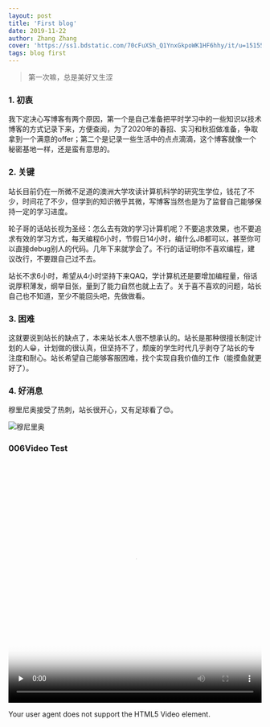 ```yaml
---
layout: post
title: 'First blog'
date: 2019-11-22
author: Zhang Zhang
cover: 'https://ss1.bdstatic.com/70cFuXSh_Q1YnxGkpoWK1HF6hhy/it/u=1515522754,776739523&fm=26&gp=0.jpg'
tags: blog first
---
```


> 第一次嘛，总是美好又生涩

### 1. 初衷

  我下定决心写博客有两个原因，第一个是自己准备把平时学习中的一些知识以技术博客的方式记录下来，方便查阅，为了2020年的春招、实习和秋招做准备，争取拿到一个满意的offer；第二个是记录一些生活中的点点滴滴，这个博客就像一个秘密基地一样，还是蛮有意思的。  
  

### 2. 关键

  站长目前仍在一所微不足道的澳洲大学攻读计算机科学的研究生学位，钱花了不少，时间花了不少，但学到的知识微乎其微，写博客当然也是为了监督自己能够保持一定的学习进度。  
  
  轮子哥的话站长视为圣经：怎么去有效的学习计算机呢？不要追求效果，也不要追求有效的学习方式，每天编程6小时，节假日14小时，编什么JB都可以，甚至你可以直接debug别人的代码。几年下来就学会了。不行的话证明你不喜欢编程，建议改行，不要跟自己过不去。  
  
  站长不求6小时，希望从4小时坚持下来QAQ，学计算机还是要增加编程量，俗话说厚积薄发，纲举目张，量到了能力自然也就上去了。关于喜不喜欢的问题，站长自己也不知道，至少不能回头吧，先做做看。

### 3. 困难

  这就要说到站长的缺点了，本来站长本人很不想承认的。站长是那种很擅长制定计划的人😀，计划做的很认真，但坚持不了，颓废的学生时代几乎剥夺了站长的专注度和耐心。站长希望自己能够客服困难，找个实现自我价值的工作（能摸鱼就更好了）。

### 4. 好消息

  穆里尼奥接受了热刺，站长很开心，又有足球看了😊。
  
  ![穆尼里奥](https://timgsa.baidu.com/timg?image&quality=80&size=b9999_10000&sec=1574451024022&di=2b46f0d3f277f8acacea710c4ec1ff39&imgtype=0&src=http%3A%2F%2Fimg4.cache.netease.com%2Fsports%2F2010%2F11%2F29%2F201011290249198cdb2.jpg)
### 006Video Test

<!-- <iframe type="text/html" width="100%" height="385" src="http://vd2.bdstatic.com/mda-imcg97r4qgk2knxd/sc/mda-imcg97r4qgk2knxd.mp4" frameborder="0"></iframe> 
https://github.com/changeiot/changeiot.github.io/blob/master/assets/img/wedding.jpg
-->

<video width = "100%" height = "480px" id = "video" controls = "" preload = "none"
    poster = "https://wx2.sinaimg.cn/mw690/006kT7pily1g8wvqmlvzgj30yt0ir1kx.jpg">
<source id = "mp4" src = " http://1251542705.vod2.myqcloud.com/vod-player/1251542705/5285890796061136500/tcplayer/console/vod-player.html?autoplay=false&width=960&height=540" type = "video/mp4">
	<p>Your user agent does not support the HTML5 Video element.</p>
</video>

